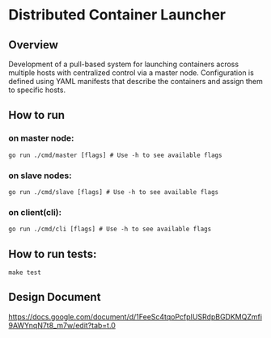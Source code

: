 # Distributed Container Launcher

## Overview
Development of a pull-based system for launching containers across multiple hosts
with centralized control via a master node. Configuration is defined using YAML manifests that describe the containers and 
assign them to specific hosts.
## How to run 
### on master node:
```
go run ./cmd/master [flags] # Use -h to see available flags
```
### on slave nodes:
```
go run ./cmd/slave [flags] # Use -h to see available flags
```
### on client(cli):
```
go run ./cmd/cli [flags] # Use -h to see available flags
```

## How to run tests:
```
make test
```

## Design Document
https://docs.google.com/document/d/1FeeSc4tqoPcfpIUSRdpBGDKMQZmfi9AWYnqN7t8_m7w/edit?tab=t.0

